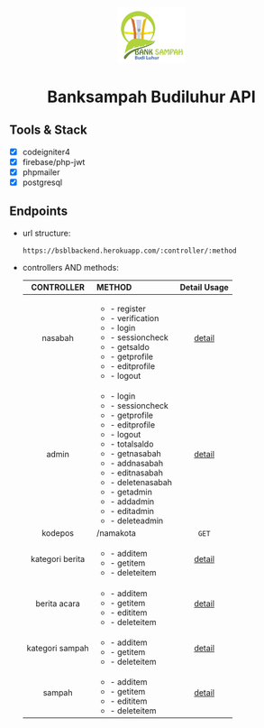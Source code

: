 <p align="center">
  <a href="https://github.com/korospace/t-gadgetapi">
    <img src="assets/img/logo.png" alt="Logo" width="120">
  </a>

  <h1 align="center">Banksampah Budiluhur API</h1>
</p>

## Tools & Stack
- [x] codeigniter4
- [x] firebase/php-jwt
- [x] phpmailer
- [x] postgresql

## Endpoints <br>
- url structure: <br>
  ```
  https://bsblbackend.herokuapp.com/:controller/:method
  ```

- controllers AND methods:

  | CONTROLLER  | METHOD | Detail Usage |
  |    :--:     |  :---  |     :--:     |
  | nasabah     | <ul><li>- register</li><li>- verification</li><li>- login</li><li>- sessioncheck</li><li>- getsaldo</li><li>- getprofile</li><li>- editprofile</li><li>- logout</li></ul> | <a href="/assets/docs/nasabah.md">detail</a>
  | admin       | <ul><li>- login</li><li>- sessioncheck</li><li>- getprofile</li><li>- editprofile</li><li>- logout</li><li>- totalsaldo</li><li>- getnasabah</li><li>- addnasabah</li><li>- editnasabah</li><li>- deletenasabah</li><li>- getadmin</li><li>- addadmin</li><li>- editadmin</li><li>- deleteadmin</li></ul> | <a href="/assets/docs/admin.md">detail</a>
  |kodepos| /namakota | `GET` </a>
  |kategori berita| <ul><li>- additem</li><li>- getitem</li><li>- deleteitem</li></ul> | <a href="/assets/docs/kategori-berita.md">detail</a>
  |berita acara   | <ul><li>- additem</li><li>- getitem</li><li>- edititem</li><li>- deleteitem</li></ul> | <a href="/assets/docs/berita-acara.md">detail</a>
  |kategori sampah| <ul><li>- additem</li><li>- getitem</li><li>- deleteitem</li></ul> | <a href="/assets/docs/kategori-sampah.md">detail</a>
  |sampah   | <ul><li>- additem</li><li>- getitem</li><li>- edititem</li><li>- deleteitem</li></ul> | <a href="/assets/docs/sampah.md">detail</a>